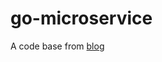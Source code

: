 # go-microservice
A code base from [blog](http://callistaenterprise.se/blogg/teknik/2017/02/17/go-blog-series-part1/)